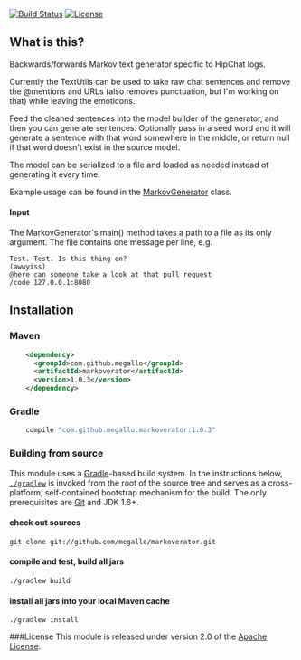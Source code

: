 [![Build Status](http://img.shields.io/travis/megallo/markoverator.svg)](https://travis-ci.org/megallo/markoverator) [![License](http://img.shields.io/badge/license-apache%202-brightgreen.svg)](https://github.com/megallo/markoverator/blob/master/LICENSE)

## What is this?

Backwards/forwards Markov text generator specific to HipChat logs.

Currently the TextUtils can be used to take raw chat sentences and remove the @mentions and URLs (also removes punctuation, but I'm working on that) while leaving the emoticons. 

Feed the cleaned sentences into the model builder of the generator, and then you can generate sentences. Optionally pass in a seed word and it will generate a sentence with that word somewhere in the middle, or return null if that word doesn't exist in the source model.

The model can be serialized to a file and loaded as needed instead of generating it every time.

Example usage can be found in the [MarkovGenerator](src/main/java/com/github/megallo/markoverator/MarkovGenerator.java) class.

#### Input
The MarkovGenerator's main() method takes a path to a file as its only argument.
The file contains one message per line, e.g.
```
Test. Test. Is this thing on?
(awwyiss)
@here can someone take a look at that pull request
/code 127.0.0.1:8080
```

## Installation

### Maven
```xml
    <dependency>
      <groupId>com.github.megallo</groupId>
      <artifactId>markoverator</artifactId>
      <version>1.0.3</version>
    </dependency>
```

### Gradle
```groovy
    compile "com.github.megallo:markoverator:1.0.3"
```

### Building from source
This module uses a [Gradle](http://gradle.org)-based build system. In the instructions
below, [`./gradlew`](http://vimeo.com/34436402) is invoked from the root of the source tree and serves as
a cross-platform, self-contained bootstrap mechanism for the build. The only
prerequisites are [Git](https://help.github.com/articles/set-up-git) and JDK 1.6+.

#### check out sources
`git clone git://github.com/megallo/markoverator.git`

#### compile and test, build all jars
`./gradlew build`

#### install all jars into your local Maven cache
`./gradlew install`

###License
This module is released under version 2.0 of the
[Apache License](http://www.apache.org/licenses/LICENSE-2.0).
